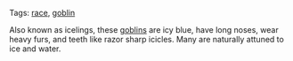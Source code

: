 Tags: [race](Races), [goblin](Goblins)

Also known as icelings, these [goblins](Goblins) are icy blue, have long noses, wear heavy furs, and teeth like razor sharp icicles. Many are naturally attuned to ice and water.